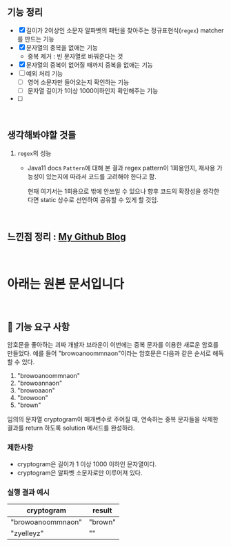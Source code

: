 ## 기능 정리

- [x] 길이가 2이상인 소문자 알파벳의 패턴을 찾아주는 정규표현식(`regex`) matcher를 만드는 기능
- [x] 문자열의 중복을 없애는 기능
  - 중복 제거 : 빈 문자열로 바꿔준다는 것
- [x] 문자열의 중복이 없어질 때까지 중복을 없애는 기능
- [ ] 예외 처리 기능
  - [ ] 영어 소문자만 들어오는지 확인하는 기능
  - [ ] 문자열 길이가 1이상 1000이하인지 확인해주는 기능

- [ ] 

<br>

## 생각해봐야할 것들

1. `regex`의 성능

   - Java11 docs `Pattern`에 대해 본 결과 regex pattern이 1회용인지, 재사용 가능성이 있는지에 따라서 코드를 고려해야 한다고 함.

     현재 여기서는 1회용으로 밖에 안쓰일 수 있으나 향후 코드의 확장성을 생각한다면 static 상수로 선언하여 공유할 수 있게 할 것임.

<br>

## 느낀점 정리 : [My Github Blog](https://xi-jjun.github.io/2022-10-26/wootecoBackendFirstWeek)

<br>

# 아래는 원본 문서입니다

<br>

## 🚀 기능 요구 사항

암호문을 좋아하는 괴짜 개발자 브라운이 이번에는 중복 문자를 이용한 새로운 암호를 만들었다. 예를 들어 "browoanoommnaon"이라는 암호문은 다음과 같은 순서로 해독할 수 있다.

1. "browoanoommnaon"
2. "browoannaon"
3. "browoaaon"
4. "browoon"
5. "brown"

임의의 문자열 cryptogram이 매개변수로 주어질 때, 연속하는 중복 문자들을 삭제한 결과를 return 하도록 solution 메서드를 완성하라.

### 제한사항

- cryptogram은 길이가 1 이상 1000 이하인 문자열이다.
- cryptogram은 알파벳 소문자로만 이루어져 있다.

### 실행 결과 예시

| cryptogram | result |
| --- | --- |
| "browoanoommnaon" | "brown" |
| "zyelleyz" | "" |
